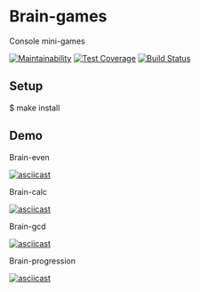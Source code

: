 # Brain-games
Console mini-games

[![Maintainability](https://api.codeclimate.com/v1/badges/cbeff90d7610b34dda6e/maintainability)](https://codeclimate.com/github/aleksey-ilin/project-lvl1-s364/maintainability) [![Test Coverage](https://api.codeclimate.com/v1/badges/cbeff90d7610b34dda6e/test_coverage)](https://codeclimate.com/github/aleksey-ilin/project-lvl1-s364/test_coverage) [![Build Status](https://travis-ci.com/aleksey-ilin/project-lvl1-s364.svg?branch=master)](https://travis-ci.com/aleksey-ilin/project-lvl1-s364)
## Setup
$ make install
## Demo
Brain-even

[![asciicast](https://asciinema.org/a/jFa4LnLDqf9hcnfjGuymDIhHK.png)](https://asciinema.org/a/jFa4LnLDqf9hcnfjGuymDIhHK)

Brain-calc

[![asciicast](https://asciinema.org/a/tyutJ5dzwagd4dquqeyzSEdAo.png)](https://asciinema.org/a/tyutJ5dzwagd4dquqeyzSEdAo)

Brain-gcd

[![asciicast](https://asciinema.org/a/ySrBUgBR91z30O4AkXqteUf96.png)](https://asciinema.org/a/ySrBUgBR91z30O4AkXqteUf96)

Brain-progression

[![asciicast](https://asciinema.org/a/qE2rknnKmmSOGLjxhQIEU7kGF.png)](https://asciinema.org/a/qE2rknnKmmSOGLjxhQIEU7kGF)
